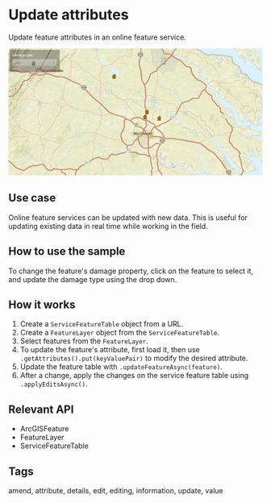 # Update attributes

Update feature attributes in an online feature service.

![Image of update attributes feature service](UpdateAttributes.gif)

## Use case

Online feature services can be updated with new data. This is useful for updating existing data in real time while working in the field.

## How to use the sample

To change the feature's damage property, click on the feature to select it, and update the damage type using the drop down.

## How it works

1. Create a `ServiceFeatureTable` object from a URL.
2. Create a `FeatureLayer` object from the `ServiceFeatureTable`.
3. Select features from the `FeatureLayer`.
4. To update the feature's attribute, first load it, then use `.getAttributes().put(keyValuePair)` to modify the desired attribute.
5. Update the feature table with `.updateFeatureAsync(feature)`.
6. After a change, apply the changes on the service feature table using `.applyEditsAsync()`.

## Relevant API

* ArcGISFeature
* FeatureLayer
* ServiceFeatureTable

## Tags

amend, attribute, details, edit, editing, information, update, value
